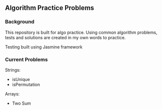 ## Algorithm Practice Problems

### Background

This repository is built for algo practice. Using common algorithm problems, tests and solutions are created in my own words to practice.

Testing built using Jasmine framework

### Current Problems

Strings:

- isUnique
- isPermutation

Arrays:

- Two Sum
